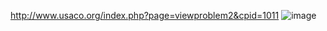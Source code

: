 http://www.usaco.org/index.php?page=viewproblem2&cpid=1011
![image](https://github.com/froge159/usaco_training/assets/87875402/91b18fbb-1158-4be5-b359-7fc5976acd89)
